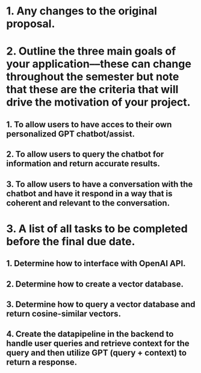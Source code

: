 # 1. Any changes to the original proposal. 


# 2. Outline the **three main goals** of your application––these can change throughout the semester but note that these are the criteria that will drive the motivation of your project.

## 1. To allow users to have acces to their own personalized GPT chatbot/assist.
## 2. To allow users to query the chatbot for information and return accurate results.
## 3. To allow users to have a conversation with the chatbot and have it respond in a way that is coherent and relevant to the conversation.

# 3. A list of all tasks to be completed before the final due date.


## 1. Determine how to interface with OpenAI API.
## 2. Determine how to create a vector database.
## 3. Determine how to query a vector database and return cosine-similar vectors.
## 4. Create the datapipeline in the backend to handle user queries and retrieve context for the query and then utilize GPT (query + context) to return a response.